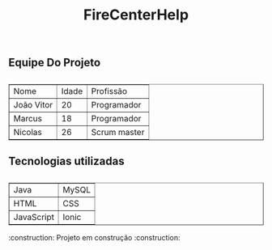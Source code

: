 
<h1 align="center">FireCenterHelp </h1>



<table border="1">
<br>
<h2>Equipe Do Projeto<h2>
    <tr>
        <td>Nome</td>
        <td>Idade</td>
        <td>Profissão</td>
    </tr>
    <tr>
        <td>João Vitor</td>
        <td>20</td>
        <td>Programador</td>
    </tr>
    <tr>
        <td>Marcus</td>
        <td>18</td>
        <td>Programador</td>
    </tr>
    <tr>
        <td>Nicolas</td>
        <td>26</td>
        <td>Scrum master</td>
    </tr>
</table>

<table border="1">
    <h2>Tecnologias utilizadas<h2>
    <tr>
        <td>Java</td>
        <td>MySQL</td>
    </tr>
    <tr>
        <td>HTML</td>
        <td>CSS</td>
    </tr>
    <tr>
        <td>JavaScript</td>
        <td>Ionic</td>
    </tr>
</table>
 :construction: Projeto em construção :construction:

